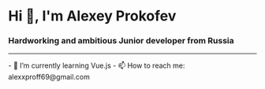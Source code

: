 # Hi 👋, I'm Alexey Prokofev
### Hardworking and ambitious Junior developer from Russia
<hr>
- 🌱 I’m currently learning Vue.js
- 📫 How to reach me: alexxproff69@gmail.com

<!--
**josqer/josqer** is a ✨ _special_ ✨ repository because its `README.md` (this file) appears on your GitHub profile.
c
Here are some ideas to get you started:

- 🔭 I’m currently working on ...

- 👯 I’m looking to collaborate on ...
- 🤔 I’m looking for help with ...
- 💬 Ask me about ...

- 😄 Pronouns: ...
- ⚡ Fun fact: ...
-->
